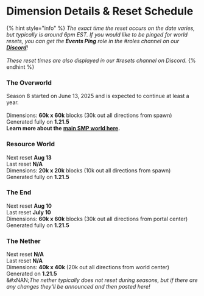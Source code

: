 # Dimension Details & Reset Schedule



{% hint style="info" %}
_The exact time the reset occurs on the date varies, but typically is around 6pm EST. If you would like to be pinged for world resets, you can get the_ _**Events Ping**_ _role in the #roles channel on our_ [_**Discord**_](../../general/discord.md)_!_\
\
_These reset times are also displayed in our #resets channel on Discord._
{% endhint %}

### The Overworld

Season 8 started on June 13, 2025 and is expected to continue at least a year.\
\
Dimensions: **60k x 60k** blocks (30k out all directions from spawn)\
Generated fully on **1.21.5**\
**Learn more about the** [**main SMP world here**](./)**.**

### Resource World

Next reset **Aug 13**\
Last reset **N/A**\
Dimensions: **20k x 20k** blocks (10k out all directions from spawn)\
Generated fully on **1.21.5**

### The End

Next reset **Aug 10**\
Last reset **July 10**\
Dimensions: **60k x 60k** blocks (30k out all directions from portal center)\
Generated fully on **1.21.5**

### The Nether

Next reset **N/A**\
Last reset **N/A**\
Dimensions: **40k x 40k** (20k out all directions from world center)\
Generated on **1.21.5**\
&#xNAN;_&#x54;he nether typically does not reset during seasons, but if there are any changes they'll be announced and then posted here!_
